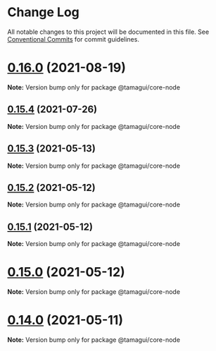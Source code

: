 # Change Log

All notable changes to this project will be documented in this file.
See [Conventional Commits](https://conventionalcommits.org) for commit guidelines.

# [0.16.0](https://github.com/getdish/dish/compare/v0.3.2...v0.16.0) (2021-08-19)

**Note:** Version bump only for package @tamagui/core-node





## [0.15.4](https://github.com/getdish/dish/compare/v0.3.2...v0.15.4) (2021-07-26)

**Note:** Version bump only for package @tamagui/core-node





## [0.15.3](https://github.com/getdish/dish/compare/v0.3.2...v0.15.3) (2021-05-13)

**Note:** Version bump only for package @tamagui/core-node





## [0.15.2](https://github.com/getdish/dish/compare/v0.3.2...v0.15.2) (2021-05-12)

**Note:** Version bump only for package @tamagui/core-node





## [0.15.1](https://github.com/natew/tamagui/compare/v0.2.0...v0.15.1) (2021-05-12)

**Note:** Version bump only for package @tamagui/core-node





# [0.15.0](https://github.com/getdish/dish/compare/v0.3.2...v0.15.0) (2021-05-12)

**Note:** Version bump only for package @tamagui/core-node





# [0.14.0](https://github.com/getdish/dish/compare/v0.13.0...v0.14.0) (2021-05-11)

**Note:** Version bump only for package @tamagui/core-node
